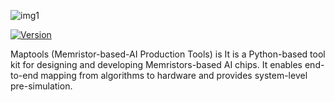 ![img1](https://github.com/MiskaMoska/maptools/blob/main/assets/maptools-logo.png)

[![ Version ](https://img.shields.io/badge/version-1.0.0-blue)](
https://github.com/MiskaMoska/maptools)



Maptools (Memristor-based-AI Production Tools) is It is a Python-based tool kit for designing and developing Memristors-based AI chips. It enables end-to-end mapping from algorithms to hardware and provides system-level pre-simulation.